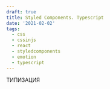 ```yaml
---
draft: true
title: Styled Components. Typescript
date: '2021-02-02'
tags:
  - css
  - cssinjs
  - react
  - styledcomponents
  - emotion
  - typescript
---
```


ТИПИЗАЦИЯ
